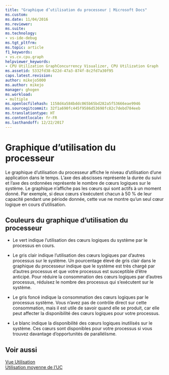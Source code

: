 ```yaml
---
title: "Graphique d’utilisation du processeur | Microsoft Docs"
ms.custom: 
ms.date: 11/04/2016
ms.reviewer: 
ms.suite: 
ms.technology:
- vs-ide-debug
ms.tgt_pltfrm: 
ms.topic: article
f1_keywords:
- vs.cv.cpu.graph
helpviewer_keywords:
- CPU Utilization GraphConcurrency Visualizer, CPU Utilization Graph
ms.assetid: 5332fd38-622d-47a3-874f-8c2fd7a30f95
caps.latest.revision: 
author: mikejo5000
ms.author: mikejo
manager: ghogen
ms.workload:
- multiple
ms.openlocfilehash: 1158d4a584bddc065b65bd282a5f53666eae9946
ms.sourcegitcommit: 32f1a690fc445f9586d53698fc82c7debd784eeb
ms.translationtype: HT
ms.contentlocale: fr-FR
ms.lasthandoff: 12/22/2017
---
```

# <a name="cpu-utilization-graph"></a>Graphique d’utilisation du processeur
Le graphique d’utilisation du processeur affiche le niveau d’utilisation d’une application dans le temps. L’axe des abscisses représente la durée du suivi et l’axe des ordonnées représente le nombre de cœurs logiques sur le système. Le graphique n’affiche pas les cœurs qui sont actifs à un moment donné. Par exemple, si deux cœurs s’exécutent chacun à 50 % de leur capacité pendant une période donnée, cette vue ne montre qu’un seul cœur logique en cours d’utilisation.  
  
## <a name="cpu-utilization-graph-colors"></a>Couleurs du graphique d’utilisation du processeur  
  
-   Le vert indique l’utilisation des cœurs logiques du système par le processus en cours.  
  
-   Le gris clair indique l’utilisation des cœurs logiques par d’autres processus sur le système. Un pourcentage élevé de gris clair dans le graphique du processeur indique que le système est très chargé par d’autres processus et que votre processus est susceptible d’être anticipé. Pour réduire la consommation des cœurs logiques par d’autres processus, réduisez le nombre des processus qui s’exécutent sur le système.  
  
-   Le gris foncé indique la consommation des cœurs logiques par le processus système. Vous n’avez pas de contrôle direct sur cette consommation, mais il est utile de savoir quand elle se produit, car elle peut affecter la disponibilité des cœurs logiques pour votre processus.  
  
-   Le blanc indique la disponibilité des cœurs logiques inutilisés sur le système. Ces cœurs sont disponibles pour votre processus si vous trouvez davantage d’opportunités de parallélisme.  
  
## <a name="see-also"></a>Voir aussi  
 [Vue Utilisation](../profiling/utilization-view.md)   
 [Utilisation moyenne de l’UC](../profiling/average-cpu-utilization.md)